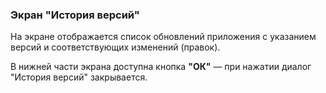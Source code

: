 ### Экран "История версий"

На экране отображается список обновлений приложения с указанием версий и соответствующих изменений (правок).

В нижней части экрана доступна кнопка **"ОК"** — при нажатии диалог "История версий" закрывается.